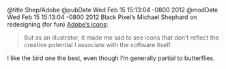 @title Shep/Adobe
@pubDate Wed Feb 15 15:13:04 -0800 2012
@modDate Wed Feb 15 15:13:04 -0800 2012
Black Pixel’s Michael Shephard on redesigning (for fun) <a href="http://blackpixel.com/blog/1540/adobe-icons-from-an-alternate-universe/">Adobe’s icons</a>:

>But as an illustrator, it made me sad to see icons that don’t reflect the creative potential I associate with the software itself.

I like the bird one the best, even though I’m generally partial to butterflies.
